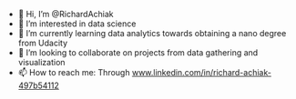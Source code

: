 - 👋 Hi, I’m @RichardAchiak
- 👀 I’m interested in data science
- 🌱 I’m currently learning data analytics towards obtaining a nano degree from Udacity
- 💞️ I’m looking to collaborate on projects from data gathering and visualization
- 📫 How to reach me: Through www.linkedin.com/in/richard-achiak-497b54112

<!---
RichardAchiak/RichardAchiak is a ✨ special ✨ repository because its `README.md` (this file) appears on your GitHub profile.
You can click the Preview link to take a look at your changes.
--->
